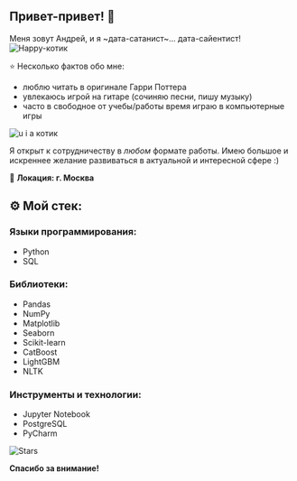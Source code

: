 ## Привет-привет! 👋

Меня зовут Андрей, и я ~дата-сатанист~... дата-сайентист! 
![Happy-котик](https://media.tenor.com/8tgG_KyJqqwAAAAi/happy-happy-happy-happy.gif)


  
⭐ Несколько фактов обо мне:
- люблю читать в оригинале Гарри Поттера
- увлекаюсь игрой на гитаре (сочиняю песни, пишу музыку)
- часто в свободное от учебы/работы время играю в компьютерные игры

![u i a котик](https://media.tenor.com/blwK0rdIId8AAAAj/cat-oiiaoiia-cat.gif)

Я открыт к сотрудничеству в _любом_ формате работы. Имею большое и искреннее желание развиваться в актуальной и интересной сфере :)

🏢 **Локация: г. Москва**

## ⚙️ Мой стек:

### Языки программирования:
- Python
- SQL

### Библиотеки:
- Pandas
- NumPy
- Matplotlib
- Seaborn
- Scikit-learn
- CatBoost
- LightGBM
- NLTK

### Инструменты и технологии:
- Jupyter Notebook
- PostgreSQL
- PyCharm

![Stars](https://img1.picmix.com/output/stamp/thumb/1/9/9/1/2031991_b5d84.gif)

**Спасибо за внимание!**

<!--
**carambaz/carambaz** is a ✨ _special_ ✨ repository because its `README.md` (this file) appears on your GitHub profile.

Here are some ideas to get you started:

- 🔭 I’m currently working on ...
- 🌱 I’m currently learning ...
- 👯 I’m looking to collaborate on ...
- 🤔 I’m looking for help with ...
- 💬 Ask me about ...
- 📫 How to reach me: ...
- 😄 Pronouns: ...
- ⚡ Fun fact: ...
-->
